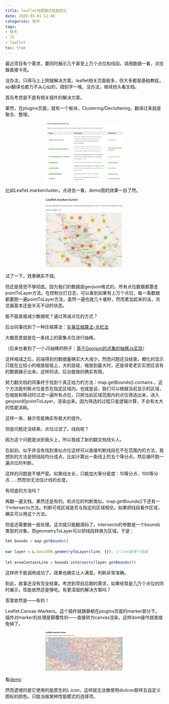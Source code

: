 ```yaml
---
title: leaflet地图展示性能优化
date: 2020-03-01 12:48
categories: 技术
tags: 
- 技术
- JS
- leaflet
toc: true
---
```


最近项目有个需求，要同时展示几千甚至上万个点位和线段。调用数据一看，浏览器直接卡死。

没办法，只得马上上网搜解决方案。leaflet相关页面挺多，但大多都是基础教程，api翻译也都力不从心似的，错别字一堆。没办法，继续挠头看文档。

首先考虑是不是有相关插件的解决方案。

果然，在plugins页面，就有一个板块，Clustering/Decluttering，翻译过来就是聚合、整理。

<p style="text-align:center;"><img src="/images/1583043716365.png" width="50%" height="50%" title="" alt=""/></p>

比如Leaflet.markercluster。点进去一看，demo图的效果一目了然。

<p style="text-align:center;"><img src="/images/1583043748468.png" width="50%" height="50%" title="" alt=""/></p>

试了一下，效果确实不错。

但还是感觉不够彻底。因为我们的数据是geojson格式的。所有点位数据都要走pointToLayer方法。在控制台打日志，可以看到如果有上万个点位，每一条数据都要跑一遍pointToLayer方法，虽然一遍也就几十毫秒，然而累加起来的话，浏览器基本还是半天不动的状态。

能不能直接减少数据呢？通过筛减点位的方式？

后台同事找到了一种压缩算法：[矢量压缩算法-光栏法](https://blog.csdn.net/weixin_30342209/article/details/99275544)

大概意思就是在一条线上的密集点位进行抽稀。

（后来也看到了一个JS抽稀的例子：[基于Geojson的点集的抽稀Js实现](https://blog.csdn.net/weixin_34279246/article/details/94601391)）

这样缩减之后，前端得到的数据量确实大大减少。然而问题还没结束。概化的显示只能在比较小的缩放层级上，大的层级，缩放到最大时，还是得老老实实把应该有的数据展示出来。这样的话，后台能做的确实有限。

努力翻文档的同事终于找到个真正给力的方法：map.getBounds().contains 。这个方法能判断点位是否在指定区域内。也就是说，我们可以根据当前显示的区域，在缩放和移动时过滤一遍所有点位，只把当前区域范围内的点位筛选出来，进入geojson的pointToLayer，渲染出来。因为筛选的过程只是逻辑计算，不会有太大的性能消耗。

这样一来，展示性能确实有极大的提升。

但是问题还没结束。点位过滤了。线段呢？

因为这个问题是派到我头上，所以我成了新的翻文档挠头人。

在起初，似乎并没有找到类似点位这样可以直接判断线段在不在范围内的方法，我想到的方法是把线段均分成点，比如计算出一条线上的五个等分点。然后循环跑一遍点位的判断。

这样的问题是不够严密。如果线太长，只能加大等分密度：10等分点、100等分点……然而你无法估计线的长度。

有彻底的方法吗？

再翻一遍文档，果然还是有的。和点位的判断类似，map.getBounds()下还有一个intersects方法。判断可视区域是否与指定的区域相交。如果把线段看作区域，确实可以用这个方法。

但是还需要做一层处理。这次就只能翻源码了。intersects的参数是一个bounds类型的对象。而geometryToLayer可以把线段转换为区域。于是：

```JavaScript
let bounds = map.getBounds()

var layer = L.GeoJSON.geometryToLayer(line, {}); //line是单个线段

​let areaContainLine = bounds.intersects(layer.getBounds())
```

这样终于能调用成功了。效果也确实让人满意。判断非常准确。

到此，故事还没有完全结束。考虑到项目后期的需求，如果经常是几万个点位的同时展示，性能依然还是够呛。有更深层的解决方案吗？

答案依然是——有的！

Leaflet.Canvas-Markers。这个插件就静静躺在plugins页面的marker部分下。插件对marker的处理是颠覆性的——直接转为canvas渲染，这样dom操作就直接免掉了。

<p style="text-align:center;"><img src="/images/1583050434859.png" width="50%" height="50%" title="" alt=""/></p>

看[demo](https://ejuke.github.io/Leaflet.Canvas-Markers/examples/index.html)

然而遗憾的是它使用的是原生的L.icon，这样就无法像使用divIcon那样去自定义图标的颜色。只能当做某种性能模式的选择项。